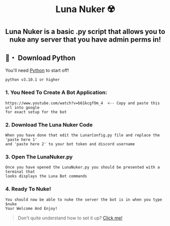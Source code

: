 <h1 align="center">
  Luna Nuker ☢️
</h1>

<h2 align="center">
  Luna Nuker is a basic .py script that allows you to nuke any server that you have admin perms in!
</h2>




## 🐍・ Download Python

You'll need [Python](https://www.python.org/downloads/) to start off!
```sh-session
python v3.10.1 or higher
```

### 1. You Need To Create A Bot Application:
```
https://www.youtube.com/watch?v=b61kcgfOm_4  <-- Copy and paste this url into google 
for exact setup for the bot
```

### 2. Download The Luna Nuker Code 
```
When you have done that edit the LunarConfig.py file and replace the 'paste here 1'
and 'paste here 2' to your bot token and discord username
```

### 3. Open The LunaNuker.py
```
Once you have opened the LunaNuker.py you should be presented with a terminal that 
looks displays the Luna Bot commands
```

### 4. Ready To Nuke!
```
You should now be able to nuke the server the bot is in when you type $nuke
Your Welcome And Enjoy!
```
> Don't quite understand how to set it up? [Click me!](https://discord.gg/PskF2YeXnd)
